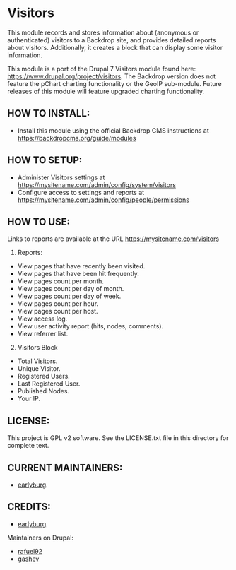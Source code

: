 Visitors
========

This module records and stores information about (anonymous or authenticated) visitors
to a Backdrop site, and provides detailed reports about visitors. Additionally, it
creates a block that can display some visitor information.

This module is a port of the Drupal 7 Visitors module found here: https://www.drupal.org/project/visitors.
The Backdrop version does not feature the pChart charting functionality or the GeoIP sub-module.
Future releases of this module will feature upgraded charting functionality.

HOW TO INSTALL:
---------------
- Install this module using the official Backdrop CMS instructions at
https://backdropcms.org/guide/modules

HOW TO SETUP:
-------------
- Administer Visitors settings at https://mysitename.com/admin/config/system/visitors
- Configure access to settings and reports at https://mysitename.com/admin/config/people/permissions

HOW TO USE:
-----------
Links to reports are available at the URL https://mysitename.com/visitors

1. Reports:
- View pages that have recently been visited.
- View pages that have been hit frequently.
- View pages count per month.
- View pages count per day of month.
- View pages count per day of week.
- View pages count per hour.
- View pages count per host.
- View access log.
- View user activity report (hits, nodes, comments).
- View referrer list.

2. Visitors Block
- Total Visitors.
- Unique Visitor.
- Registered Users.
- Last Registered User.
- Published Nodes.
- Your IP.

LICENSE:
---------------    
This project is GPL v2 software. See the LICENSE.txt file in this directory
for complete text.

CURRENT MAINTAINERS:
---------------    
- [earlyburg](https://github.com/earlyburg).

CREDITS:
---------------
- [earlyburg](https://github.com/earlyburg).

Maintainers on Drupal:
- [rafuel92](https://www.drupal.org/u/rafuel92)
- [gashev](https://www.drupal.org/u/gashev)


